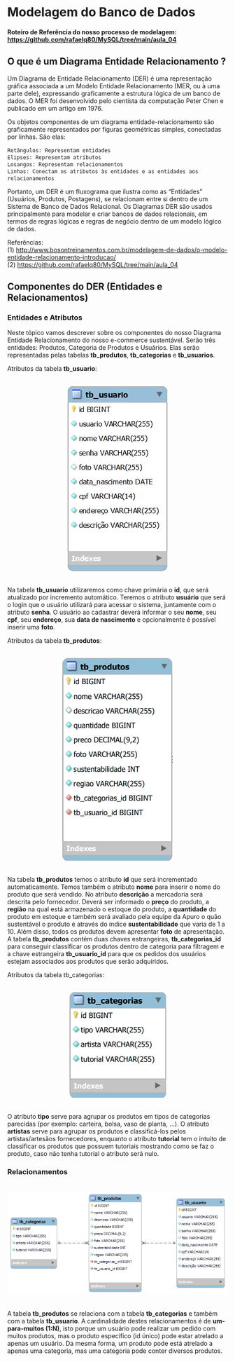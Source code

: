 # Modelagem do Banco de Dados
#### Roteiro de Referência do nosso processo de modelagem: https://github.com/rafaelq80/MySQL/tree/main/aula_04

## O que é um Diagrama Entidade Relacionamento ?


Um Diagrama de Entidade Relacionamento (DER) é uma representação gráfica associada a um Modelo Entidade Relacionamento (MER, ou à uma parte dele), expressando graficamente a estrutura lógica de um banco de dados.
O MER foi desenvolvido pelo cientista da computação Peter Chen e publicado em um artigo em 1976. 

Os objetos componentes de um diagrama entidade-relacionamento são graficamente representados por figuras geométricas simples, conectadas por linhas. São elas:

    Retângulos: Representam entidades
    Elipses: Representam atributos
    Losangos: Representam relacionamentos
    Linhas: Conectam os atributos às entidades e as entidades aos relacionamentos

Portanto, um DER é um fluxograma que ilustra como as “Entidades” (Usuários, Produtos, Postagens), se relacionam entre si dentro de um Sistema de Banco de Dados Relacional. Os Diagramas DER são usados principalmente para modelar e criar bancos de dados relacionais, em termos de regras lógicas e regras de negócio dentro de um modelo lógico de dados.

Referências: 
<br>(1) http://www.bosontreinamentos.com.br/modelagem-de-dados/o-modelo-entidade-relacionamento-introducao/
<br>(2) https://github.com/rafaelq80/MySQL/tree/main/aula_04

## Componentes do DER (Entidades e Relacionamentos)

### Entidades e Atributos

Neste tópico vamos descrever sobre os componentes do nosso Diagrama Entidade Relacionamento do nosso e-commerce sustentável. 
Serão três entidades: Produtos, Categoria de Produtos e Usuários. Elas serão representadas pelas tabelas **tb_produtos**, **tb_categorias** e **tb_usuarios**.

Atributos da tabela **tb_usuario**:

<br>

<div align="center"><img src="https://raw.githubusercontent.com/dimitrimarinho/Apuro--ProjetoIntegradorT52--Generation/main/Banco%20de%20Dados%20(MySQL)/Processo%20de%20Modelagem%20do%20Banco%20de%20Dados/imgs/tb_usuario.png" title="tb_usuario" /></div>

<br>

Na tabela **tb_usuario** utilizaremos como chave primária o **id**, que será atualizado por incremento automático. Teremos o atributo **usuário** que será o login que o usuário utilizará para acessar o sistema, juntamente com o atributo **senha**. O usuário ao cadastrar deverá informar o seu **nome**, seu **cpf**, seu **endereço**, sua **data de nascimento** e opcionalmente é possível inserir uma **foto**.

Atributos da tabela **tb_produtos**:

<br>

<div align="center"><img src="https://raw.githubusercontent.com/dimitrimarinho/Apuro--ProjetoIntegradorT52--Generation/main/Banco%20de%20Dados%20(MySQL)/Processo%20de%20Modelagem%20do%20Banco%20de%20Dados/imgs/tb_produtos.png" title="tb_produtos" /></div>

<br>

Na tabela **tb_produtos** temos o atributo **id** que será incrementado automaticamente. Temos também o atributo **nome** para inserir o nome do produto que será vendido. No atributo **descrição** a mercadoria será descrita pelo fornecedor. Deverá ser informado o **preço** do produto, a **região** na qual está armazenado o estoque do produto, a **quantidade** do produto em estoque e também será avaliado pela equipe da Apuro o quão sustentável o produto é através do índice **sustentabilidade** que varia de 1 a 10. Além disso, todos os produtos devem apresentar **foto** de apresentação. A tabela **tb_produtos** contém duas chaves estrangeiras, **tb_categorias_id** para conseguir classificar os produtos dentro de categoria para filtragem e a chave estrangeira **tb_usuario_id** para que os pedidos dos usuários estejam associados aos produtos que serão adquiridos.


Atributos da tabela tb_categorias:

<br>

<div align="center"><img src="https://github.com/dimitrimarinho/Apuro--ProjetoIntegradorT52--Generation/blob/main/Banco%20de%20Dados%20(MySQL)/Processo%20de%20Modelagem%20do%20Banco%20de%20Dados/imgs/tb_categorias.png" title="tb_categorias" /></div>

<br>

O atributo **tipo** serve para agrupar os produtos em tipos de categorias parecidas (por exemplo: carteira, bolsa, vaso de planta, ...). O atributo **artistas** serve para agrupar os produtos e classificá-los pelos artistas/artesãos fornecedores, enquanto o atributo **tutorial** tem o intuito de classificar os produtos que possuem tutoriais mostrando como se faz o produto, caso não tenha tutorial o atributo será nulo.

### Relacionamentos

<br>

<div align="center"><img src="https://github.com/dimitrimarinho/Apuro--ProjetoIntegradorT52--Generation/blob/main/Banco%20de%20Dados%20(MySQL)/Processo%20de%20Modelagem%20do%20Banco%20de%20Dados/imgs/modelagem.png" title="Relacionamentos" /></div>

<br>

A tabela **tb_produtos** se relaciona com a tabela **tb_categorias** e também com a tabela **tb_usuario**. A cardinalidade destes relacionamentos é de **um-para-muitos (1:N)**, isto porque um usuário pode realizar um pedido com muitos produtos, mas o produto específico (id único) pode estar atrelado a apenas um usuário. Da mesma forma, um produto pode está atrelado a apenas uma categoria, mas uma categoria pode conter diversos produtos. 
